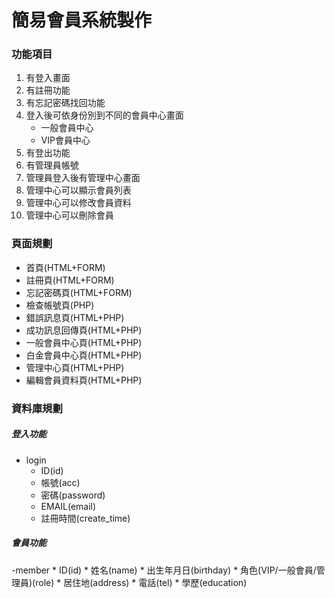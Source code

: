 # 簡易會員系統製作

### 功能項目
1. 有登入畫面
2. 有註冊功能
3. 有忘記密碼找回功能
4. 登入後可依身份別到不同的會員中心畫面
    * 一般會員中心
    * VIP會員中心
5. 有登出功能
6. 有管理員帳號
7. 管理員登入後有管理中心畫面
8. 管理中心可以顯示會員列表
9. 管理中心可以修改會員資料
10. 管理中心可以刪除會員

### 頁面規劃
* 首頁(HTML+FORM)
* 註冊頁(HTML+FORM)
* 忘記密碼頁(HTML+FORM)
* 檢查帳號頁(PHP)
* 錯誤訊息頁(HTML+PHP)
* 成功訊息回傳頁(HTML+PHP)
* 一般會員中心頁(HTML+PHP)
* 白金會員中心頁(HTML+PHP)
* 管理中心頁(HTML+PHP)
* 編輯會員資料頁(HTML+PHP)    

### 資料庫規劃
##### 登入功能
- login
    * ID(id)
    * 帳號(acc)
    * 密碼(password)
    * EMAIL(email)
    * 註冊時間(create_time)
##### 會員功能
-member
    * ID(id)
    * 姓名(name)
    * 出生年月日(birthday)
    * 角色(VIP/一般會員/管理員)(role)
    * 居住地(address)
    * 電話(tel)
    * 學歷(education)
